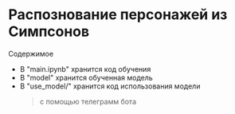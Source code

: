 # Распознование персонажей из Симпсонов


Содержимое

- В "main.ipynb" хранится код обучения
- В "model" хранится обученная модель
- В "use_model/" хранится код использования модели 
	> с помощью телеграмм бота
